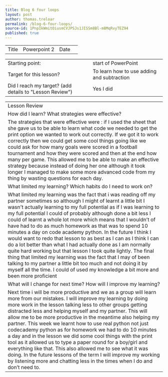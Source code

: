 ```yaml
---
title: Blog 6 four loops
layout: post
author: thomas.treloar
permalink: /blog-6-four-loops/
source-id: 1PnpIkWmitOiusmCVJPSJs1JISSm8Bl-m8MqRvyTEZ94
published: true
---
```

<table>
  <tr>
    <td>Title</td>
    <td>Powerpoint 2</td>
    <td>Date</td>
    <td></td>
  </tr>
</table>


<table>
  <tr>
    <td>Starting point:</td>
    <td>start of PowerPoint </td>
  </tr>
  <tr>
    <td>Target for this lesson?</td>
    <td>To learn how to use adding and subtraction </td>
  </tr>
  <tr>
    <td>Did I reach my target? 
(add details to "Lesson Review")</td>
    <td>Yes I did </td>
  </tr>
</table>


<table>
  <tr>
    <td>Lesson Review</td>
  </tr>
  <tr>
    <td>How did I learn? What strategies were effective? </td>
  </tr>
  <tr>
    <td>The strategies that were effective were : if I used the sheet that she gave us to be able to learn what code we needed to get the print option we wanted to work out correctly. If we got it to work correctly then we could get some cool things going like we could ask for how many goals were scored in a football tournament and how they were scored and then at the end how many per game. This allowed me to be able to make an effective strategy because instead of doing her one although it took longer I managed to make some more advanced code from my thing by wasting questions for each day.</td>
  </tr>
  <tr>
    <td>What limited my learning? Which habits do I need to work on? </td>
  </tr>
  <tr>
    <td>What limited my learning was the fact that i was reading off my partner sometimes so although I might of learnt a little bit I wasn't actually learning to my full potential as if I was learning to my full potential I could of probably although done a bit less I could of learnt a whole lot more which means that I wouldn’t of have had to do as much homework as that was to spend 10 minutes a day on code academy python. In the future I think I would want to redo that lesson to as best as I can as I think I can do a lot better than what I had actually done as I am normally quite hard working but that lesson I took quite lightly. The final thing that limited my learning was the fact that I may of been talking to my partner a little bit too much and not doing it by myself all the time. I could of used my knowledge a bit more and been more proficient </td>
  </tr>
  <tr>
    <td>What will I change for next time? How will I improve my learning?</td>
  </tr>
  <tr>
    <td>Next time i will be more productive and we as a group will learn more from our mistakes. I will improve my learning by doing more work in the lesson talking less to other groups getting distracted less and helping myself and my partner. This will allow me to be more productive in the meantime also helping my partner. This week we learnt how to use real python not just codecademy python as for homework we had to do 10 minutes a day and in the lesson we did some cool things with the print tool as it allowed us to type a paper round for a boy/girl and everything like that. This also allowed me to see what it was doing. In the future lessons of the term I will improve my working by listening more and chatting less in the times when I do and don’t need to. </td>
  </tr>
</table>


